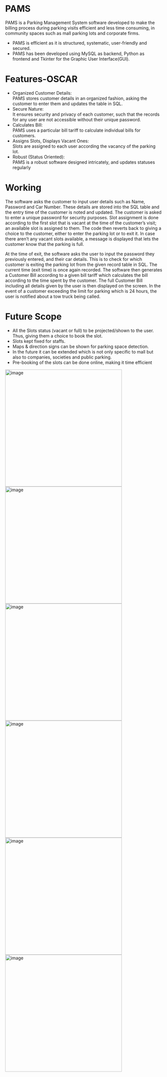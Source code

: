 # PAMS
PAMS is a Parking Management System software developed to make the billing process during parking visits efficient and less time consuming, in community spaces such as mall parking lots and corporate firms.
- PAMS is efficient as it is structured, systematic, user-friendly and secured. 
- PAMS has been developed using MySQL as backend, Python as frontend and Tkinter for the Graphic User Interface(GUI).
# Features-OSCAR 
- Organized Customer Details:  
PAMS stores customer details in an organized fashion, asking the customer to enter them and updates the table in SQL. 
- Secure Nature:  
It ensures security and privacy of each customer, such that the records for any user are not accessible without their unique password. 
- Calculates Bill:  
PAMS uses a particular bill tariff to calculate individual bills for customers. 
- Assigns Slots, Displays Vacant Ones:  
Slots are assigned to each user according the vacancy of the parking lot. 
- Robust (Status Oriented):  
PAMS is a robust software designed intricately, and updates statuses regularly
# Working 
The software asks the customer to input user details such as Name, Password and Car Number. These details are stored into the SQL table and the entry time of the customer is noted and updated. The customer is asked to enter a unique password for security purposes. Slot assignment is done according to the first slot that is vacant at the time of the customer’s visit; an available slot is assigned to them. The code then reverts back to giving a choice to the customer, either to enter the parking lot or to exit it. In case there aren’t any vacant slots available, a message is displayed that lets the customer know that the parking is full. 

At the time of exit, the software asks the user to input the password they previously entered, and their car details. This is to check for which customer is exiting the parking lot from the given record table in SQL. The current time (exit time) is once again recorded. The software then generates a Customer Bill according to a given bill tariff which calculates the bill according to the time spent by the customer. The full Customer Bill including all details given by the user is then displayed on the screen. In the event of a customer exceeding the limit for parking which is 24 hours, the user is notified about a tow truck being called.
# Future Scope 
- All the Slots status (vacant or full) to be projected/shown to the user. Thus, giving them a choice to book the slot. 
- Slots kept fixed for staffs. 
- Maps & direction signs can be shown for parking space detection. 
- In the future it can be extended which is not only specific to mall but also to companies, societies and public parking. 
- Pre-booking of the slots can be done online, making it time efficient 

<img width="374" alt="image" src="https://github.com/harshitatalwar/PAMS/assets/134962753/329f6a4f-a2f5-46ed-9753-1d020bc1df02">

<img width="374" alt="image" src="https://github.com/harshitatalwar/PAMS/assets/134962753/134b99da-5306-4a25-816d-5288fdbd0448">

<img width="374" alt="image" src="https://github.com/harshitatalwar/PAMS/assets/134962753/a16aabe6-5f9b-44ba-b92d-dfe060f47a55">

<img width="374" alt="image" src="https://github.com/harshitatalwar/PAMS/assets/134962753/2cd3b669-51f2-4b31-9c38-852e13c4750c">

<img width="374" alt="image" src="https://github.com/harshitatalwar/PAMS/assets/134962753/b62f6342-8a50-469c-915e-b8a5ed4a98a2">

<img width="374" alt="image" src="https://github.com/harshitatalwar/PAMS/assets/134962753/58ab4bfd-277c-40f7-8d7b-d2595f700806">
